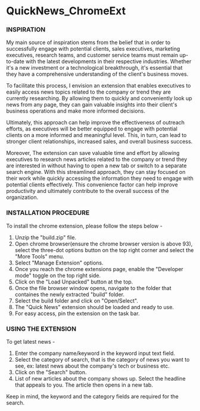 # QuickNews_ChromeExt
 
### INSPIRATION


My main source of inspiration stems from the belief that in order to successfully engage with potential clients, sales executives, marketing executives, research teams, and customer service teams must remain up-to-date with the latest developments in their respective industries. Whether it's a new investment or a technological breakthrough, it's essential that they have a comprehensive understanding of the client's business moves.

To facilitate this process, I envision an extension that enables executives to easily access news topics related to the company or trend they are currently researching. By allowing them to quickly and conveniently look up news from any page, they can gain valuable insights into their client's business operations and make more informed decisions.

Ultimately, this approach can help improve the effectiveness of outreach efforts, as executives will be better equipped to engage with potential clients on a more informed and meaningful level. This, in turn, can lead to stronger client relationships, increased sales, and overall business success.

Moreover, The extension can save valuable time and effort by allowing executives to research news articles related to the company or trend they are interested in without having to open a new tab or switch to a separate search engine. With this streamlined approach, they can stay focused on their work while quickly accessing the information they need to engage with potential clients effectively. This convenience factor can help improve productivity and ultimately contribute to the overall success of the organization.

### INSTALLATION PROCEDURE

To install the chrome extension, please follow the steps below - 

1. Unzip the "build.zip" file.
2. Open chrome browser(ensure the chrome browser version is above 93), select the three-dot options button on the top right corner and select the "More Tools" menu.
3. Select "Manage Extension" options.
4. Once you reach the chrome extensions page, enable the "Developer mode" toggle on the top right side.
5. Click on the "Load Unpacked" button at the top.
6. Once the file browser window opens, navigate to the folder that containes the newly extracted "build" folder.
7. Select the build folder and click on "Open/Select".
8. The "Quick News" extension should be loaded and ready to use.
9. For easy access, pin the extension on the task bar.

### USING THE EXTENSION

To get latest news - 

1. Enter the company name/keyword in the keyword input text field.
2. Select the category of search, that is the category of news you want to see, ex:  latest news about the company's tech or business etc.
3. Click on the "Search" button.
4. List of new articles about the company shows up. Select the headline that appeals to you. The article then opens in a new tab.

Keep in mind, the keyword and the category fields are required for the search.



